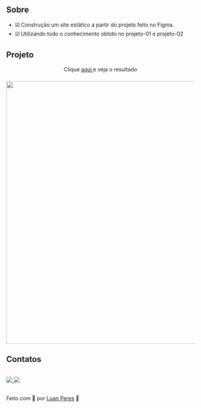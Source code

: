 ## Sobre
- ☑️ Construção um site estático a partir do projeto feito no Figma.
- ☑️ Utilizando todo o conhecimento obtido no projeto-01 e projeto-02

## Projeto

<p align="center"> Clique <a href="https://oluanperes.github.io/explorer-rocketseat/stage-02/projeto-03/index.html" target="_blank">aqui </a>e veja o resultado</p>
<h3 align="center">
  <img width="700px" src="https://i.imgur.com/3GfD7Lr.jpg">
</h3>

## Contatos

<div>
  <br>
  <a href="https://www.linkedin.com/in/oluanperes/" target="_blank">
    <img src="https://img.shields.io/badge/-LinkedIn-%230077B5?style=for-the-badge&logo=linkedin&logoColor=white" target="_blank">
  </a>
  <a href = "mailto:oluanperes@gmail.com">
    <img src="https://img.shields.io/badge/-Gmail-%23333?style=for-the-badge&logo=gmail&logoColor=white" target="_blank">
  </a>
</div>

##

Feito com 💜 por [Luan Peres](https://github.com/oluanperes) 👋